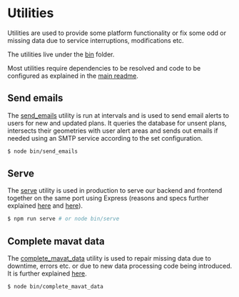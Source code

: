 # Utilities

Utilities are used to provide some platform functionality or fix some odd or missing data due to service interruptions, modifications etc.

The utilities live under the [bin](../bin) folder.

Most utilities require dependencies to be resolved and code to be configured as explained in the [main readme](../README.md).

## Send emails

The [send_emails](../bin/send_emails) utility is run at intervals and is used to send email alerts to users for new and updated plans. It queries the database for unsent plans, intersects their geometries with user alert areas and sends out emails if needed using an SMTP service according to the set configuration.

```bash
$ node bin/send_emails
```

## Serve

The [serve](../bin/serve) utility is used in production to serve our backend and frontend together on the same port using Express (reasons and specs further explained [here](./frontend.md#open-graph-tags) and [here](./backend.md#static-app-and-routes)).

```bash
$ npm run serve # or node bin/serve
```

## Complete mavat data

The [complete_mavat_data](../bin/complete_mavat_data) utility is used to repair missing data due to downtime, errors etc. or due to new data processing code being introduced. It is further explained [here](./crawler.md#complete-mavat-data).

```bash
$ node bin/complete_mavat_data
```
